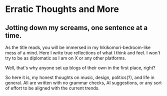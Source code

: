 # Erratic Thoughts and More

## Jotting down my screams, one sentence at a time.

As the title reads, you will be immersed in my hikikomori-bedroom-like mess of a mind. Here I write true reflections of what I think and feel. I won't try to be as diplomatic as I am on X or any other platforms.

Well, that's why anyone set up blogs of their own in the first place, right?

So here it is, my honest thoughts on music, design, politics(?), and life in general. All are written with no grammar checks, AI suggestions, or any sort of effort to be aligned with the current trends.